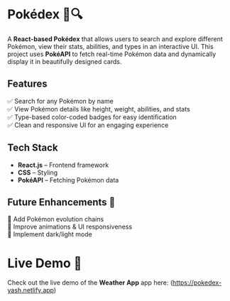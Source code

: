 # Pokédex 🌟🔍  

A **React-based Pokédex** that allows users to search and explore different Pokémon, view their stats, abilities, and types in an interactive UI. This project uses **PokéAPI** to fetch real-time Pokémon data and dynamically display it in beautifully designed cards.  

## **Features**  
✅ Search for any Pokémon by name  
✅ View Pokémon details like height, weight, abilities, and stats  
✅ Type-based color-coded badges for easy identification  
✅ Clean and responsive UI for an engaging experience  

## **Tech Stack**  
- **React.js** – Frontend framework  
- **CSS** – Styling  
- **PokéAPI** – Fetching Pokémon data
  
## **Future Enhancements** 🚀  
🔹 Add Pokémon evolution chains  
🔹 Improve animations & UI responsiveness  
🔹 Implement dark/light mode  

# Live Demo 🚀

Check out the live demo of the **Weather App** app here: (https://pokedex-yash.netlify.app)



